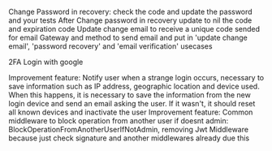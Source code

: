 Change Password in recovery: check the code and update the password and your tests
After Change password in recovery update to nil the code and expiration code
Update change email to receive a unique code sended for email
Gateway and method to send email and put in 'update change email', 'password recovery' and 'email verification' usecases

2FA
Login with google

Improvement feature: Notify user when a strange login occurs, necessary to save information such as IP address, geographic location and device used. When this happens, it is necessary to save the information from the new login device and send an email asking the user. If it wasn't, it should reset all known devices and inactivate the user
Improvement feature: Common middleware to block operation from another user if doesnt admin: BlockOperationFromAnotherUserIfNotAdmin, removing Jwt Middleware because just check signature and another middlewares already due this